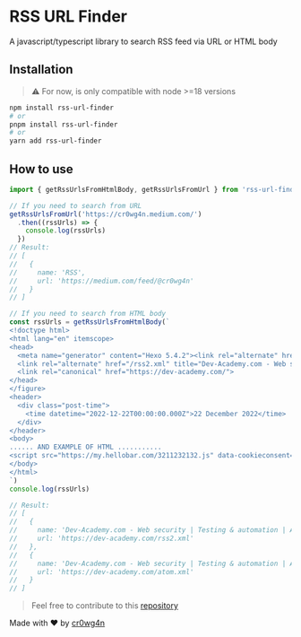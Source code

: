 # RSS URL Finder

A javascript/typescript library to search RSS feed via URL or HTML body 

## Installation

> ⚠️ For now, is only compatible with node >=18 versions
```sh
npm install rss-url-finder
# or
pnpm install rss-url-finder
# or
yarn add rss-url-finder
```

## How to use

```js
import { getRssUrlsFromHtmlBody, getRssUrlsFromUrl } from 'rss-url-finder'

// If you need to search from URL
getRssUrlsFromUrl('https://cr0wg4n.medium.com/')
  .then((rssUrls) => {
    console.log(rssUrls)
  })
// Result: 
// [ 
//   { 
//     name: 'RSS', 
//     url: 'https://medium.com/feed/@cr0wg4n' 
//   } 
// ]

// If you need to search from HTML body
const rssUrls = getRssUrlsFromHtmlBody(`
<!doctype html>
<html lang="en" itemscope>
<head>
  <meta name="generator" content="Hexo 5.4.2"><link rel="alternate" href="/atom.xml" title="Dev-Academy.com - Web security | Testing & automation | Application architecture" type="application/atom+xml">
  <link rel="alternate" href="/rss2.xml" title="Dev-Academy.com - Web security | Testing & automation | Application architecture" type="application/rss+xml">
  <link rel="canonical" href="https://dev-academy.com/">
</head>
</figure>
<header>
  <div class="post-time">
    <time datetime="2022-12-22T00:00:00.000Z">22 December 2022</time>
  </div>
</header>
<body>
...... AND EXAMPLE OF HTML ...........
<script src="https://my.hellobar.com/3211232132.js" data-cookieconsent="ignore" charset="utf-8" async="async"></script>
</body>
</html>
`)
console.log(rssUrls)

// Result: 
// [
//   {
//     name: 'Dev-Academy.com - Web security | Testing & automation | Application architecture',
//     url: 'https://dev-academy.com/rss2.xml'
//   },
//   {
//     name: 'Dev-Academy.com - Web security | Testing & automation | Application architecture',
//     url: 'https://dev-academy.com/atom.xml'
//   }
// ]


```


> Feel free to contribute to this [repository](https://github.com/cr0wg4n/rss-url-finder)


Made with ❤️ by [cr0wg4n](cr0wg4n.github.io)
